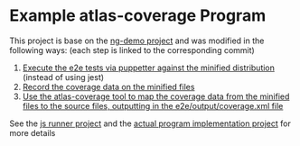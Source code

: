 # Example atlas-coverage Program

This project is base on the [ng-demo project](https://github.com/mraible/ng-demo) and was modified in the following ways: (each step is linked to the corresponding commit) 
1) [Execute the e2e tests via puppetter against the minified distribution](https://github.com/samsieber/atlas-coverage-js-demo/commit/f6730cae887d5b66289bdfb3039aa5c7390e15f1) (instead of using jest) 
2) [Record the coverage data on the minified files](https://github.com/samsieber/atlas-coverage-js-demo/commit/79a3fd375c0d626e058128a2e134027930461d21)
3) [Use the atlas-coverage tool to map the coverage data from the minified files to the source files, outputting in the e2e/output/coverage.xml file](https://github.com/samsieber/atlas-coverage-js-demo/commit/49421637f3958e72780a151ccfa71a13e793415b)

See the [js runner project](https://github.com/samsieber/atlas-coverage-js) and the [actual program implementation project](https://github.com/samsieber/atlas-coverage) for more details
